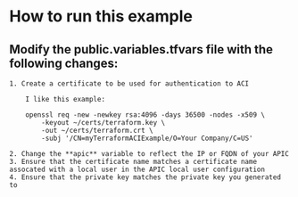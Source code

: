 # How to run this example

## Modify the public.variables.tfvars file with the following changes:
	1. Create a certificate to be used for authentication to ACI

	 	I like this example:
```
    openssl req -new -newkey rsa:4096 -days 36500 -nodes -x509 \
    	-keyout ~/certs/terraform.key \
    	-out ~/certs/terraform.crt \
    	-subj '/CN=myTerraformACIExample/O=Your Company/C=US'
```
	2. Change the **apic** variable to reflect the IP or FQDN of your APIC
	3. Ensure that the certificate name matches a certificate name assocated with a local user in the APIC local user configuration
	4. Ensure that the private key matches the private key you generated to 

